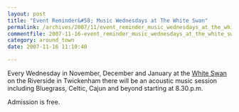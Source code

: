 ```yaml
---
layout: post
title: "Event Reminder&#58; Music Wednesdays at The White Swan"
permalink: /archives/2007/11/event_reminder_music_wednesdays_at_the_white_swan.html
commentfile: 2007-11-16-event_reminder_music_wednesdays_at_the_white_swan
category: around_town
date: 2007-11-16 11:10:40

---
```


Every Wednesday in November, December and January at the [White Swan](https://stmargarets.london/directory/pub/200711160608) on the Riverside in Twickenham there will be an acoustic music session including Bluegrass, Celtic, Cajun and beyond starting at 8.30.p.m.

Admission is free.
